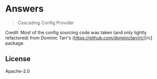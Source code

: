 # Answers

> Cascading Config Provider

Credit: Most of the config sourcing code was taken (and only lightly refactored) from Dominic Tarr's (https://github.com/dominictarr/rc)[rc] package.

## License

Apache-2.0

